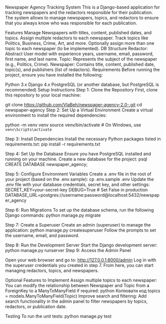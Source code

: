 Newspaper Agency Tracking System
This is a Django-based application for tracking newspapers and the redactors responsible for their publication. The system allows to manage newspapers, topics, and redactors to ensure that you always know who was responsible for each publication.

Features
Manage Newspapers with titles, content, published dates, and topics.
Assign multiple redactors to each newspaper.
Track topics like Politics, Business, Crime, Art, and more.
Optionally assign more than one topic to each newspaper (to be implemented).
DB Structure
Redactor: Abstract User model with experience years, username, email, password, first name, and last name.
Topic: Represents the subject of the newspaper (e.g., Politics, Crime).
Newspaper: Contains title, content, published date, topic(s), and publishers (list of redactors).
Requirements
Before running the project, ensure you have installed the following:

Python 3.x
Django 4.x
PostgreSQL (or another database, but PostgreSQL is recommended)
Setup Instructions
Step 1: Clone the Repository
First, clone this repository to your local machine:

git clone https://github.com/VlaBeh/newspaper-agency-2.0-.git
cd newspaper-agency
Step 2: Set Up a Virtual Environment
Create a virtual environment to install the required dependencies:

python -m venv venv
source venv/bin/activate  # On Windows, use `venv\Scripts\activate`

Step 3: Install Dependencies
Install the necessary Python packages listed in requirements.txt:
pip install -r requirements.txt

Step 4: Set Up the Database
Ensure you have PostgreSQL installed and running on your machine. Create a new database for the project:
psql
CREATE DATABASE newspaper_agency;

Step 5: Configure Environment Variables
Create a .env file in the root of your project (based on the .env.sample):
cp .env.sample .env
Update the .env file with your database credentials, secret key, and other settings:
SECRET_KEY=your-secret-key
DEBUG=True  # Set False in production
DATABASE_URL=postgres://username:password@localhost:5432/newspaper_agency

Step 6: Run Migrations
To set up the database schema, run the following Django commands:
python manage.py migrate

Step 7: Create a Superuser
Create an admin (superuser) to manage the application:
python manage.py createsuperuser
Follow the prompts to set the username, email, and password.

Step 8: Run the Development Server
Start the Django development server:
python manage.py runserver
Step 9: Access the Admin Panel

Open your web browser and go to:
http://127.0.0.1:8000/admin
Log in with the superuser credentials you created in step 7. From here, you can start managing redactors, topics, and newspapers.

Optional Features to Implement
Assign multiple topics to each newspaper: You can modify the relationship between Newspaper and Topic from a ForeignKey to a ManyToManyField if required:
python
Копіювати код
topics = models.ManyToManyField(Topic)
Improve search and filtering: Add search functionality in the admin panel to filter newspapers by topics, redactors, or publication date.

Testing
To run the unit tests:
python manage.py test
